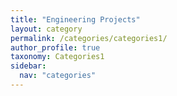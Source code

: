 ```yaml
---
title: "Engineering Projects"
layout: category
permalink: /categories/categories1/
author_profile: true
taxonomy: Categories1
sidebar:
  nav: "categories"
---
```

